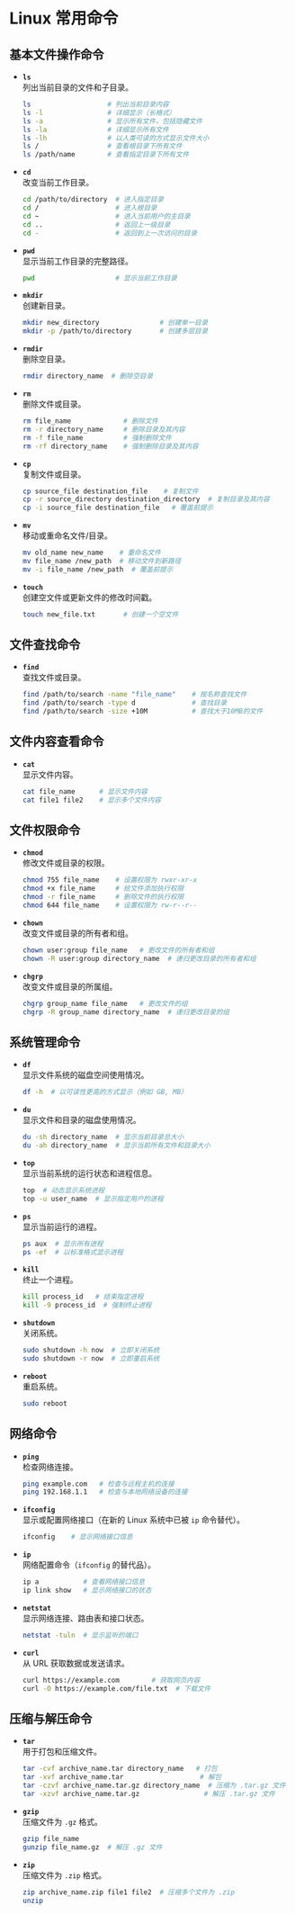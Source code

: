 
# Linux 常用命令

## 基本文件操作命令

- **`ls`**  
  列出当前目录的文件和子目录。
  ```bash
  ls                   # 列出当前目录内容
  ls -l                # 详细显示（长格式）
  ls -a                # 显示所有文件，包括隐藏文件
  ls -la               # 详细显示所有文件
  ls -lh               # 以人类可读的方式显示文件大小
  ls /                 # 查看根目录下所有文件
  ls /path/name        # 查看指定目录下所有文件
  ```

- **`cd`**  
  改变当前工作目录。
  ```bash
  cd /path/to/directory  # 进入指定目录
  cd /                   # 进入根目录
  cd ~                   # 进入当前用户的主目录
  cd ..                  # 返回上一级目录
  cd -                   # 返回到上一次访问的目录
  ```

- **`pwd`**  
  显示当前工作目录的完整路径。
  ```bash
  pwd                    # 显示当前工作目录
  ```

- **`mkdir`**  
  创建新目录。
  ```bash
  mkdir new_directory               # 创建单一目录
  mkdir -p /path/to/directory       # 创建多层目录
  ```

- **`rmdir`**  
  删除空目录。
  ```bash
  rmdir directory_name  # 删除空目录
  ```

- **`rm`**  
  删除文件或目录。
  ```bash
  rm file_name             # 删除文件
  rm -r directory_name     # 删除目录及其内容
  rm -f file_name          # 强制删除文件
  rm -rf directory_name    # 强制删除目录及其内容
  ```

- **`cp`**  
  复制文件或目录。
  ```bash
  cp source_file destination_file    # 复制文件
  cp -r source_directory destination_directory  # 复制目录及其内容
  cp -i source_file destination_file   # 覆盖前提示
  ```

- **`mv`**  
  移动或重命名文件/目录。
  ```bash
  mv old_name new_name    # 重命名文件
  mv file_name /new_path  # 移动文件到新路径
  mv -i file_name /new_path  # 覆盖前提示
  ```

- **`touch`**  
  创建空文件或更新文件的修改时间戳。
  ```bash
  touch new_file.txt       # 创建一个空文件
  ```

## 文件查找命令

- **`find`**  
  查找文件或目录。
  ```bash
  find /path/to/search -name "file_name"    # 按名称查找文件
  find /path/to/search -type d              # 查找目录
  find /path/to/search -size +10M           # 查找大于10MB的文件
  ```


## 文件内容查看命令

- **`cat`**  
  显示文件内容。
  ```bash
  cat file_name      # 显示文件内容
  cat file1 file2    # 显示多个文件内容
  ```


## 文件权限命令

- **`chmod`**  
  修改文件或目录的权限。
  ```bash
  chmod 755 file_name    # 设置权限为 rwxr-xr-x
  chmod +x file_name     # 给文件添加执行权限
  chmod -r file_name     # 删除文件的执行权限
  chmod 644 file_name    # 设置权限为 rw-r--r--
  ```

- **`chown`**  
  改变文件或目录的所有者和组。
  ```bash
  chown user:group file_name   # 更改文件的所有者和组
  chown -R user:group directory_name  # 递归更改目录的所有者和组
  ```

- **`chgrp`**  
  改变文件或目录的所属组。
  ```bash
  chgrp group_name file_name   # 更改文件的组
  chgrp -R group_name directory_name  # 递归更改目录的组
  ```

## 系统管理命令

- **`df`**  
  显示文件系统的磁盘空间使用情况。
  ```bash
  df -h  # 以可读性更高的方式显示（例如 GB, MB）
  ```

- **`du`**  
  显示文件和目录的磁盘使用情况。
  ```bash
  du -sh directory_name  # 显示当前目录总大小
  du -ah directory_name  # 显示当前所有文件和目录大小
  ```

- **`top`**  
  显示当前系统的运行状态和进程信息。
  ```bash
  top  # 动态显示系统进程
  top -u user_name  # 显示指定用户的进程
  ```

- **`ps`**  
  显示当前运行的进程。
  ```bash
  ps aux  # 显示所有进程
  ps -ef  # 以标准格式显示进程
  ```

- **`kill`**  
  终止一个进程。
  ```bash
  kill process_id   # 结束指定进程
  kill -9 process_id  # 强制终止进程
  ```

- **`shutdown`**  
  关闭系统。
  ```bash
  sudo shutdown -h now  # 立即关闭系统
  sudo shutdown -r now  # 立即重启系统
  ```

- **`reboot`**  
  重启系统。
  ```bash
  sudo reboot
  ```

## 网络命令

- **`ping`**  
  检查网络连接。
  ```bash
  ping example.com   # 检查与远程主机的连接
  ping 192.168.1.1   # 检查与本地网络设备的连接
  ```

- **`ifconfig`**  
  显示或配置网络接口（在新的 Linux 系统中已被 `ip` 命令替代）。
  ```bash
  ifconfig    # 显示网络接口信息
  ```

- **`ip`**  
  网络配置命令（`ifconfig` 的替代品）。
  ```bash
  ip a           # 查看网络接口信息
  ip link show   # 显示网络接口的状态
  ```

- **`netstat`**  
  显示网络连接、路由表和接口状态。
  ```bash
  netstat -tuln  # 显示监听的端口
  ```

- **`curl`**  
  从 URL 获取数据或发送请求。
  ```bash
  curl https://example.com        # 获取网页内容
  curl -O https://example.com/file.txt  # 下载文件
  ```

## 压缩与解压命令

- **`tar`**  
  用于打包和压缩文件。
  ```bash
  tar -cvf archive_name.tar directory_name   # 打包
  tar -xvf archive_name.tar                   # 解包
  tar -czvf archive_name.tar.gz directory_name  # 压缩为 .tar.gz 文件
  tar -xzvf archive_name.tar.gz                # 解压 .tar.gz 文件
  ```

- **`gzip`**  
  压缩文件为 `.gz` 格式。
  ```bash
  gzip file_name
  gunzip file_name.gz  # 解压 .gz 文件
  ```

- **`zip`**  
  压缩文件为 `.zip` 格式。
  ```bash
  zip archive_name.zip file1 file2  # 压缩多个文件为 .zip
  unzip